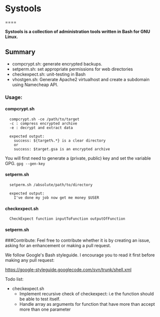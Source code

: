 # Systools
====

**Systools is a collection of administration tools written in Bash for GNU Linux.**

## Summary

* compcrypt.sh: generate encrypted backups. 
* setperm.sh: set appropriate permissions for web directories
* checkexpect.sh: unit-testing in Bash
* vhostgen.sh: Generate Apache2 virtualhost and create a subdomain using Namecheap API. 

### Usage:

#### compcrypt.sh

```
  compcrypt.sh -ce /path/to/target
  -c : compress encrypted archive
  -e : decrypt and extract data
  
  expected output:
    success: ${target%.*} is a clear directory
    or
    success: $target.gsa is an encrypted archive
```

You will first need to generate a (private, public) key and set the variable GPG.
`gpg --gen-key`

#### setperm.sh

```
  setperm.sh /absolute/path/to/directory
  
  expected output:
    I've done my job now get me money $USER
```

#### checkexpect.sh

```
  CheckExpect function inputToFunction outputOfFunction
```

#### setperm.sh

###Contribute:
Feel free to contribute whether it is by creating an issue, asking for an enhancement or making a pull request.

We follow Google's Bash styleguide. I encourage you to read it first before making any pull request: 

https://google-styleguide.googlecode.com/svn/trunk/shell.xml

Todo list:

* checkexpect.sh
   * Implement recursive check of checkexpect: i.e the function should be able to test itself.
   * Handle array as arguments for function that have more than accept more than one parameter

